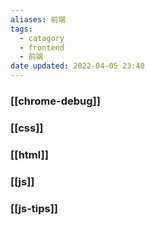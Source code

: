 ```yaml
---
aliases: 前端
tags:
  - catagory
  - frontend
  - 前端
date updated: 2022-04-05 23:40
---
```




### [[chrome-debug]]

### [[css]]


### [[html]]

### [[js]]

### [[js-tips]]
